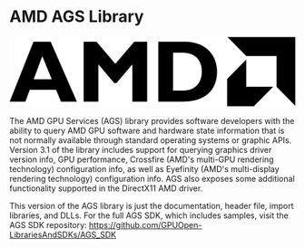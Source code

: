 # AMD AGS Library
<img src="doc/amd_logo_black.png" width="512" height="123" />

The AMD GPU Services (AGS) library provides software developers with the ability to query AMD GPU software and hardware state information that is not normally available through standard operating systems or graphic APIs. Version 3.1 of the library includes support for querying graphics driver version info, GPU performance, Crossfire (AMD's multi-GPU rendering technology) configuration info, as well as Eyefinity (AMD's multi-display rendering technology) configuration info. AGS also exposes some additional functionality supported in the DirectX11 AMD driver.

This version of the AGS library is just the documentation, header file, import libraries, and DLLs. For the full AGS SDK, which includes samples, visit the AGS SDK repository:
https://github.com/GPUOpen-LibrariesAndSDKs/AGS_SDK
